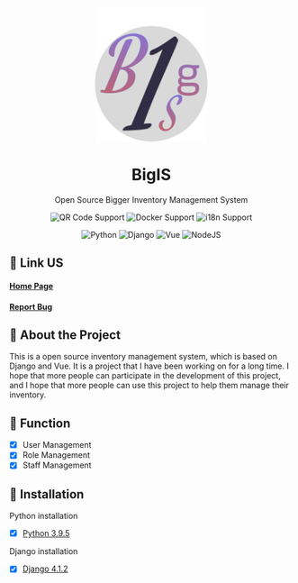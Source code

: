 <div align="center">
  <img src="static/img/bigis_normal.png" alt="BigIS logo" width="200" height="auto" />
  <h1>BigIS</h1>
  <p>Open Source Bigger Inventory Management System </p>

<!-- Badges -->
![QR Code Support](https://img.shields.io/badge/QR--Code-Support-orange.svg)
![Docker Support](https://img.shields.io/badge/Docker-Support-orange.svg)
![i18n Support](https://img.shields.io/badge/i18n-Support-orange.svg)

![Python](https://img.shields.io/badge/Python-3.9.5-yellowgreen)
![Django](https://img.shields.io/badge/Django-4.1.2-yellowgreen)
![Vue](https://img.shields.io/badge/Vue-2.6.0-yellowgreen)
![NodeJS](https://img.shields.io/badge/NodeJS-14.19.3-yellowgreen)
</div>

[//]: # (Some Link)
## :rocket: Link US
<h4>
    <a href="https://www.56yhz.com/">Home Page</a>
</h4>
<h4>
  <a href="https://github.com/sarawakdev/BigIS/issues/new?
  template=bug_report.md&title=[BUG]">Report Bug</a>
</h4>

[//]: # (About the Project)
## :star2: About the Project

This is a open source inventory management system, which is based on Django and Vue. It is a project that I have been working on for a long time. I hope that more people can participate in the development of this project, and I hope that more people can use this project to help them manage their inventory.

[//]: # (Function)
## :star2: Function

- [x] User Management
- [x] Role Management
- [x] Staff Management

[//]: # (Installation)
## :star2: Installation
Python installation
- [x] [Python 3.9.5](https://www.python.org/downloads/release/python-395/)

Django installation
- [x] [Django 4.1.2](https://docs.djangoproject.com/en/4.1/releases/4.1.2/)
